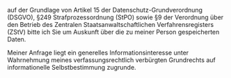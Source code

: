 auf der Grundlage von Artikel 15 der Datenschutz-Grundverordnung (DSGVO),
§249 Strafprozessordnung (StPO) sowie §9 der Verordnung über den
Betrieb des Zentralen Staatsanwaltschaftlichen Verfahrensregisters (ZStV)
bitte ich Sie um Auskunft über die zu meiner Person gespeicherten Daten.

Meiner Anfrage liegt ein generelles Informationsinteresse unter Wahrnehmung
meines verfassungsrechtlich verbürgten Grundrechts auf informationelle
Selbstbestimmung zugrunde.
